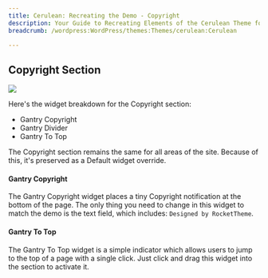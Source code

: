 ```yaml
---
title: Cerulean: Recreating the Demo - Copyright
description: Your Guide to Recreating Elements of the Cerulean Theme for WordPress
breadcrumb: /wordpress:WordPress/themes:Themes/cerulean:Cerulean

---
```


Copyright Section
-----
![][copyright]

Here's the widget breakdown for the Copyright section:

* Gantry Copyright
* Gantry Divider
* Gantry To Top

The Copyright section remains the same for all areas of the site. Because of this, it's preserved as a Default widget override.

#### Gantry Copyright
The Gantry Copyright widget places a tiny Copyright notification at the bottom of the page. The only thing you need to change in this widget to match the demo is the text field, which includes: `Designed by RocketTheme`. 

#### Gantry To Top
The Gantry To Top widget is a simple indicator which allows users to jump to the top of a page with a single click. Just click and drag this widget into the section to activate it.

[copyright]: assets/copyright.jpeg